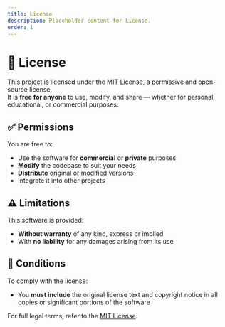 ```yaml
---
title: License
description: Placeholder content for License.
order: 1
---
```

# 📄 License

This project is licensed under the [MIT License](https://opensource.org/licenses/MIT), a permissive and open-source license.  
It is **free for anyone** to use, modify, and share — whether for personal, educational, or commercial purposes.

## ✅ Permissions
You are free to:
- Use the software for **commercial** or **private** purposes
- **Modify** the codebase to suit your needs
- **Distribute** original or modified versions
- Integrate it into other projects

## ⚠️ Limitations
This software is provided:
- **Without warranty** of any kind, express or implied
- With **no liability** for any damages arising from its use

## 📌 Conditions
To comply with the license:
- You **must include** the original license text and copyright
  notice in all copies or significant portions of the software

For full legal terms, refer to the [MIT License](https://opensource.org/licenses/MIT).
